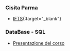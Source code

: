 ### Cisita Parma
- [IFTS](https://www.cisita.parma.it/wp-content/uploads/2018/10/brochure_fabbrica_digitale_20181.pdf){:target="_blank"}

### DataBase - SQL
- [Presentazione del corso](http://albertoferrari.github.io/DB-SQL/Lezioni/DB-SQL-00-presentazione.pdf)
